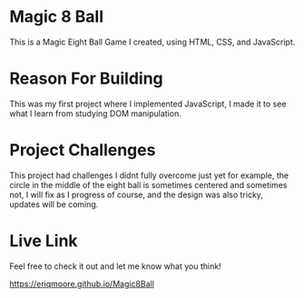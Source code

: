 # Magic 8 Ball

This is a Magic Eight Ball Game I created, using HTML, CSS, and JavaScript.

# Reason For Building

This was my first project where I implemented JavaScript, I made it to see what I learn from studying DOM manipulation.

# Project Challenges

This project had challenges I didnt fully overcome just yet for example, the circle in the middle of the eight ball is sometimes centered and sometimes not, 
I will fix as I progress of course, and the design was also tricky, updates will be coming.

# Live Link

Feel free to check it out and let me know what you think!

https://eriqmoore.github.io/Magic8Ball
